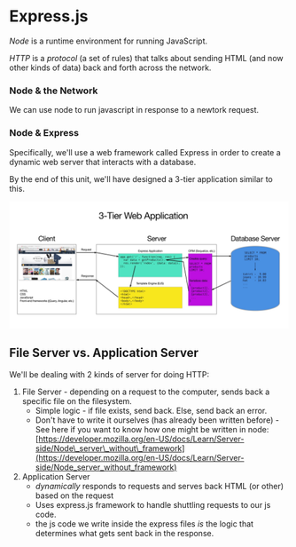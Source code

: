 # Express.js

_Node_ is a runtime environment for running JavaScript.

_HTTP_ is a _protocol_ \(a set of rules\) that talks about sending HTML \(and now other kinds of data\) back and forth across the network.

### Node & the Network

We can use node to run javascript in response to a newtork request.

### Node & Express

Specifically, we'll use a web framework called Express in order to create a dynamic web server that interacts with a database.

By the end of this unit, we'll have designed a 3-tier application similar to this.

![3-Tier Express Application](../.gitbook/assets/3-tier-application.jpg)

## File Server vs. Application Server

We'll be dealing with 2 kinds of server for doing HTTP:

1. File Server - depending on a request to the computer, sends back a specific file on the filesystem.
   * Simple logic - if file exists, send back. Else, send back an error.
   * Don't have to write it ourselves \(has already been written before\) - See here if you want to know how one might be written in node:[https://developer.mozilla.org/en-US/docs/Learn/Server-side/Node\_server\_without\_framework](https://developer.mozilla.org/en-US/docs/Learn/Server-side/Node_server_without_framework)
2. Application Server
   * _dynamically_ responds to requests and serves back HTML \(or other\) based on the request
   * Uses express.js framework to handle shuttling requests to our js code.
   * the js code we write inside the express files _is_ the logic that determines what gets sent back in the response.

